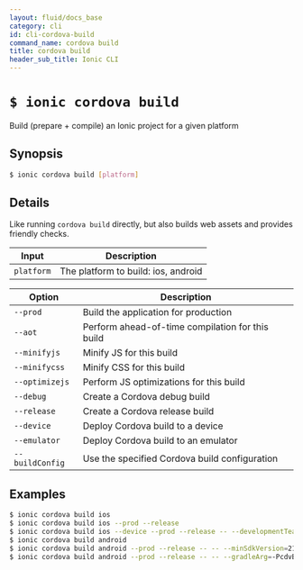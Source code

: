 ```yaml
---
layout: fluid/docs_base
category: cli
id: cli-cordova-build
command_name: cordova build
title: cordova build
header_sub_title: Ionic CLI
---
```


# `$ ionic cordova build`

Build (prepare + compile) an Ionic project for a given platform
## Synopsis

```bash
$ ionic cordova build [platform]
```
  
## Details

Like running `cordova build` directly, but also builds web assets and provides friendly checks.


Input | Description
----- | ----------
`platform` | The platform to build: ios, android


Option | Description
------ | ----------
`--prod` | Build the application for production
`--aot` | Perform ahead-of-time compilation for this build
`--minifyjs` | Minify JS for this build
`--minifycss` | Minify CSS for this build
`--optimizejs` | Perform JS optimizations for this build
`--debug` | Create a Cordova debug build
`--release` | Create a Cordova release build
`--device` | Deploy Cordova build to a device
`--emulator` | Deploy Cordova build to an emulator
`--buildConfig` | Use the specified Cordova build configuration

## Examples

```bash
$ ionic cordova build ios
$ ionic cordova build ios --prod --release
$ ionic cordova build ios --device --prod --release -- --developmentTeam="ABCD" --codeSignIdentity="iPhone Developer" --provisioningProfile="UUID"
$ ionic cordova build android
$ ionic cordova build android --prod --release -- -- --minSdkVersion=21
$ ionic cordova build android --prod --release -- -- --gradleArg=-PcdvBuildMultipleApks=true
```
